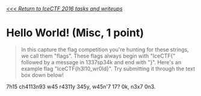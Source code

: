 _[<<< Return to IceCTF 2016 tasks and writeups](/CTF-Jeopardy/2016-icectf)_
# Hello World! (Misc, 1 point)

>In this capture the flag competition you're hunting for these strings, we call them "flags". These flags always begin with "IceCTF{" followed by a message in 1337sp34k and end with "}". Here's an example flag "IceCTF{h3l10_wr0ld}". Try submitting it through the text box down below!

7h15 ch4113n93 w45 r4311y 345y, w45n'7 17? 0k, n3x7 0n3.
